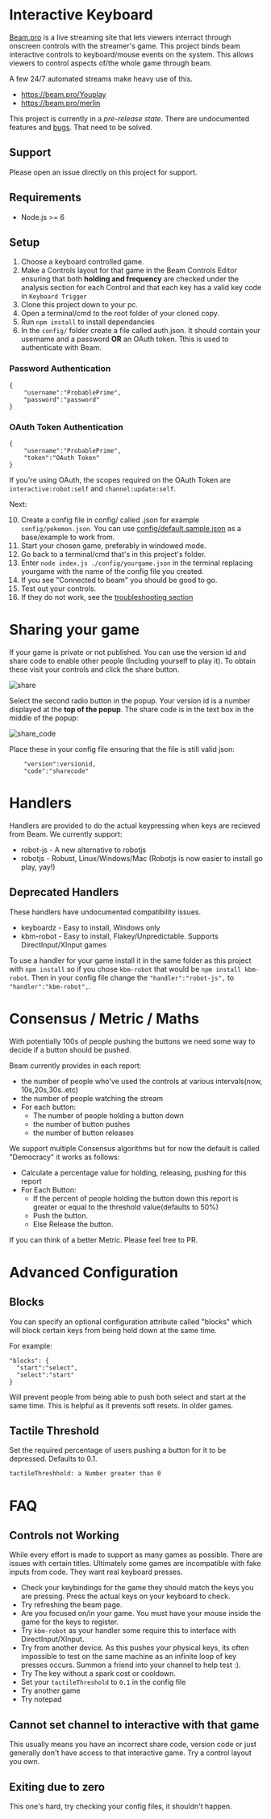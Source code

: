 # Interactive Keyboard

[Beam.pro](https://beam.pro) is a live streaming site that lets viewers interract through onscreen controls with the streamer's game. This project binds beam interactive controls to keyboard/mouse events on the system. This allows viewers to control aspects of/the whole game through beam. 

A few 24/7 automated streams make heavy use of this.
* https://beam.pro/Youplay 
* https://beam.pro/merlin

This project is currently in a *pre-release state*. There are undocumented features and [bugs](https://github.com/ProbablePrime/interactive-keyboard/issues). That need to be solved.

## Support
Please open an issue directly on this project for support.

## Requirements
* Node.js >= 6

## Setup
1. Choose a keyboard controlled game.
2. Make a Controls layout for that game in the Beam Controls Editor ensuring that both **holding and frequency** are checked under the analysis section for each Control and that each key has a valid key code in `Keyboard Trigger`
3. Clone this project down to your pc.
5. Open a terminal/cmd to the root folder of your cloned copy.
6. Run `npm install` to install dependancies
7. In the `config/` folder create a file called auth.json. It should contain your username and a password **OR** an OAuth token. Tthis is used to authenticate with Beam.

### Password Authentication
```
{
    "username":"ProbablePrime",
    "password":"password"
}
```
### OAuth Token Authentication
```
{
    "username":"ProbablePrime",
    "token":"OAuth Token"
}
```

If you're using OAuth, the scopes required on the OAuth Token are `interactive:robot:self` and `channel:update:self`.

Next:

10. Create a config file in config/ called <YOUR GAME>.json for example `config/pokemon.json`. You can use [config/default.sample.json](config/default.sample.json) as a base/example to work from.
11. Start your chosen game, preferably in windowed mode.
12. Go back to a terminal/cmd that's in this project's folder.
12. Enter `node index.js ./config/yourgame.json` in the terminal replacing yourgame with the name of the config file you created.
13. If you see "Connected to beam" you should be good to go.
14. Test out your controls.
15. If they do not work, see the [troubleshooting section ](README.md#troubleshooting)

# Sharing your game

If your game is private or not published. You can use the version id and share code to enable other people (Including yourself to play it). To obtain these visit your controls and click the share button.

![share](https://raw.githubusercontent.com/ProbablePrime/beam-keyboard/master/img/share.png)

Select the second radio button in the popup. Your version id is a number displayed at the **top of the popup**. The share code is in the text box in the middle of the popup:

![share_code](https://raw.githubusercontent.com/ProbablePrime/beam-keyboard/master/img/share_code.png)

Place these in your config file ensuring that the file is still valid json:
```
    "version":versionid,
    "code":"sharecode"
```

# Handlers

Handlers are provided to do the actual keypressing when keys are recieved from Beam. We currently support:

* robot-js - A new alternative to robotjs
* robotjs - Robust, Linux/Windows/Mac (Robotjs is now easier to install go play, yay!)

## Deprecated Handlers
These handlers have undocumented compatibility issues.
* keyboardz - Easy to install, Windows only
* kbm-robot - Easy to install, Flakey/Unpredictable. Supports DirectInput/XInput games


To use a handler for your game install it in the same folder as this project with `npm install` so if you chose `kbm-robot` that would be `npm install kbm-robot`. Then in your config file change the `"handler":"robot-js",` to `"handler":"kbm-robot",`.

# Consensus / Metric / Maths
With potentially 100s of people pushing the buttons we need some way to decide if a button should be pushed.

Beam currently provides in each report:
* the number of people who've used the controls at various intervals(now, 10s,20s,30s..etc)
* the number of people watching the stream
* For each button:
   * The number of people holding a button down
   * the number of button pushes
   * the number of button releases

We support multiple Consensus algorithms but for now the default is called "Democracy" it works as follows:

* Calculate a percentage value for holding, releasing, pushing for this report
* For Each Button:
    * If the percent of people holding the button down this report is greater or equal to the threshold value(defaults to 50%)
    * Push the button.
    * Else Release the button.

If you can think of a better Metric. Please feel free to PR.

# Advanced Configuration

## Blocks
You can specify an optional configuration attribute called "blocks" which will block certain keys from being held down at the same time.

For example:
```
"blocks": {
  "start":"select",
  "select":"start"
}
```
Will prevent people from being able to push both select and start at the same time. This is helpful as it prevents soft resets.
In older games.

## Tactile Threshold
Set the required percentage of users pushing a button for it to be depressed. Defaults to 0.1.
```
tactileThreshhold: a Number greater than 0
```

# FAQ

## Controls not Working
While every effort is made to support as many games as possible. There are issues with certain titles. Ultimately some games are incompatible with fake inputs from code. They want real keyboard presses.

* Check your keybindings for the game they should match the keys you are pressing. Press the actual keys on your keyboard to check.
* Try refreshing the beam page.
* Are you focused on/in your game. You must have your mouse inside the game for the keys to register.
* Try `kbm-robot` as your handler some require this to interface with DirectInput/XInput.
* Try from another device. As this pushes your physical keys, its often impossible to test on the same machine as an infinite loop of key presses occurs. Summon a friend into your channel to help test :).
* Try The key without a spark cost or cooldown.
* Set your `tactileThreshold` to `0.1` in the config file
* Try another game
* Try notepad

## Cannot set channel to interactive with that game

This usually means you have an incorrect share code, version code or just generally don't have access to that interactive game. Try a control layout you own.

## Exiting due to zero
This one's hard, try checking your config files, it shouldn't happen.



